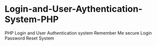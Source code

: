 # Login-and-User-Aythentication-System-PHP

PHP Login and User Authentication system
Remember Me secure Login
Password Reset System
